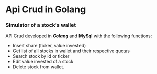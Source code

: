 # Api Crud in Golang

### Simulator of a stock's wallet

 
API Crud developed in ***Golang*** and **MySql** with the following functions:

 * Insert share (ticker, value invested)
 * Get list of all stocks in wallet and their respective quotas
 * Search stock by id or ticker
 * Edit value invested of a stock
 * Delete stock from wallet.
  